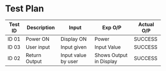 # Test Plan

|Test ID | Description | Input | Exp O/P | Actual O/P |
|--------|-------------|---------|------------|--------
| ID 01 | Power ON | Display ON | Power | SUCCESS  
| ID 03 | User input | Input given | Input Value | SUCCESS
| ID 02 | Return Output | Input value by user | Shows Output in Display | SUCCESS


